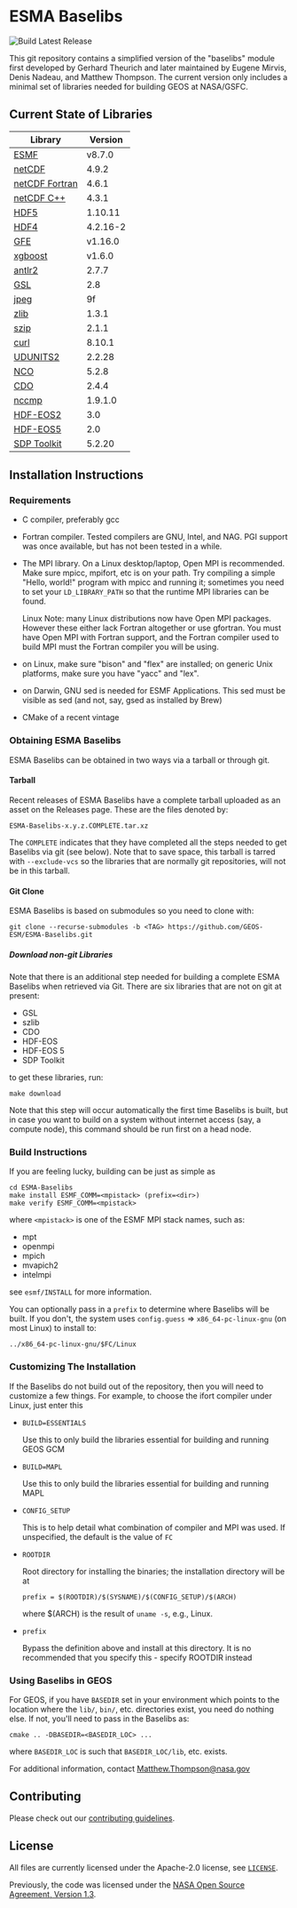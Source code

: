 # ESMA Baselibs

![Build Latest Release](https://github.com/GEOS-ESM/ESMA-Baselibs/workflows/Build%20Baselibs/badge.svg?event=release)

This git repository contains a simplified version of the "baselibs"
module first developed by Gerhard Theurich and later maintained by
Eugene Mirvis, Denis Nadeau, and Matthew Thompson. The current version
only includes a minimal set of libraries needed for building GEOS at
NASA/GSFC.

## Current State of Libraries

| Library                                                                  | Version      |
| ---                                                                      | ---          |
| [ESMF](https://github.com/esmf-org/esmf)                                 | v8.7.0       |
| [netCDF](https://github.com/Unidata/netcdf-c)                            | 4.9.2        |
| [netCDF Fortran](https://github.com/Unidata/netcdf-fortran)              | 4.6.1        |
| [netCDF C++](https://github.com/Unidata/netcdf-cxx4)                     | 4.3.1        |
| [HDF5](https://portal.hdfgroup.org/display/support)                      | 1.10.11      |
| [HDF4](https://portal.hdfgroup.org/display/support)                      | 4.2.16-2     |
| [GFE](https://github.com/Goddard-Fortran-Ecosystem/GFE)                  | v1.16.0      |
| [xgboost](https://github.com/dmlc/xgboost)                               | v1.6.0       |
| [antlr2](https://www.antlr2.org/)                                        | 2.7.7        |
| [GSL](https://www.gnu.org/software/gsl/)                                 | 2.8          |
| [jpeg](http://www.ijg.org/)                                              | 9f           |
| [zlib](http://www.zlib.net/)                                             | 1.3.1        |
| [szip](https://support.hdfgroup.org/doc_resource/SZIP/)                  | 2.1.1        |
| [curl](https://curl.haxx.se/)                                            | 8.10.1       |
| [UDUNITS2](https://github.com/GMAO-SI-Team/UDUNITS-2.git)                | 2.2.28       |
| [NCO](http://nco.sourceforge.net/)                                       | 5.2.8        |
| [CDO](https://code.mpimet.mpg.de/projects/cdo)                           | 2.4.4        |
| [nccmp](https://gitlab.com/remikz/nccmp)                                 | 1.9.1.0      |
| [HDF-EOS2](https://wiki.earthdata.nasa.gov/display/DAS)                  | 3.0          |
| [HDF-EOS5](https://wiki.earthdata.nasa.gov/display/DAS)                  | 2.0          |
| [SDP Toolkit](https://wiki.earthdata.nasa.gov/display/DAS)               | 5.2.20       |

## Installation Instructions

### Requirements

- C compiler, preferably gcc

- Fortran compiler. Tested compilers are GNU, Intel, and NAG.
  PGI support was once available, but has not been tested in a while.

- The MPI library. On a Linux desktop/laptop, Open MPI is recommended.
  Make sure mpicc, mpifort, etc is on your path. Try compiling a simple
  "Hello, world!" program with mpicc and running it; sometimes you need
  to set your `LD_LIBRARY_PATH` so that the runtime MPI libraries can be
  found.

  Linux Note: many Linux distributions now have Open MPI packages.
              However these either lack Fortran altogether or
              use gfortran. You must have Open MPI with Fortran
              support, and the Fortran compiler used to build MPI
              must the Fortran compiler you will be using.

- on Linux, make sure "bison" and "flex" are installed; on generic Unix
  platforms, make sure you have "yacc" and "lex".

- on Darwin, GNU sed is needed for ESMF Applications. This sed must be
  visible as sed (and not, say, gsed as installed by Brew)

- CMake of a recent vintage

### Obtaining ESMA Baselibs

ESMA Baselibs can be obtained in two ways via a tarball or through git.

#### Tarball

Recent releases of ESMA Baselibs have a complete tarball uploaded as an
asset on the Releases page. These are the files denoted by:
```
ESMA-Baselibs-x.y.z.COMPLETE.tar.xz
```

The `COMPLETE` indicates that they have completed all the steps needed
to get Baselibs via git (see below). Note that to save space, this
tarball is tarred with `--exclude-vcs` so the libraries that are
normally git repositories, will not be in this tarball.

#### Git Clone

ESMA Baselibs is based on submodules so you need to clone with:

```
git clone --recurse-submodules -b <TAG> https://github.com/GEOS-ESM/ESMA-Baselibs.git
```

##### Download non-git Libraries

Note that there is an additional step needed for building a complete
ESMA Baselibs when retrieved via Git. There are six libraries that are not on git at present:

* GSL
* szlib
* CDO
* HDF-EOS
* HDF-EOS 5
* SDP Toolkit

to get these libraries, run:
```
make download
```
Note that this step will occur automatically the first time Baselibs is
built, but in case you want to build on a system without internet
access (say, a compute node), this command should be run first on a head
node.

### Build Instructions

If you are feeling lucky, building can be just as simple as

```
cd ESMA-Baselibs
make install ESMF_COMM=<mpistack> (prefix=<dir>)
make verify ESMF_COMM=<mpistack>
```
where `<mpistack>` is one of the ESMF MPI stack names, such as:

- mpt
- openmpi
- mpich
- mvapich2
- intelmpi

see `esmf/INSTALL` for more information.

You can optionally pass in a `prefix` to determine where Baselibs will
be built. If you don't, the system uses `config.guess` =>
`x86_64-pc-linux-gnu` (on most Linux) to install to:
```
../x86_64-pc-linux-gnu/$FC/Linux
```

### Customizing The Installation

If the Baselibs do not build out of the repository, then you will
need to customize a few things. For example, to choose the ifort
compiler under Linux, just enter this

- `BUILD=ESSENTIALS`

  Use this to only build the libraries essential for building and
  running GEOS GCM

- `BUILD=MAPL`

  Use this to only build the libraries essential for building and
  running MAPL

- `CONFIG_SETUP`

  This is to help detail what combination of compiler and
  MPI was used. If unspecified, the default is the value
  of `FC`

- `ROOTDIR`

  Root directory for installing the binaries; the installation directory
  will be at

  ```
  prefix = $(ROOTDIR)/$(SYSNAME)/$(CONFIG_SETUP)/$(ARCH)
  ```

  where $(ARCH) is the result of `uname -s`, e.g., Linux.

- `prefix`

  Bypass the definition above and install at this directory. It is no
  recommended that you specify this - specify ROOTDIR instead

### Using Baselibs in GEOS

For GEOS, if you have `BASEDIR` set in your environment which points to the location where
the `lib/`, `bin/`, etc. directories exist, you need do nothing else.
If not, you'll need to pass in the Baselibs as:

```
cmake .. -DBASEDIR=<BASEDIR_LOC> ...
```
where `BASEDIR_LOC` is such that `BASEDIR_LOC/lib`, etc. exists.

For additional information, contact Matthew.Thompson@nasa.gov


## Contributing

Please check out our [contributing guidelines](CONTRIBUTING.md).

## License

All files are currently licensed under the Apache-2.0 license, see [`LICENSE`](LICENSE).

Previously, the code was licensed under the [NASA Open Source Agreement, Version 1.3](LICENSE-NOSA).
